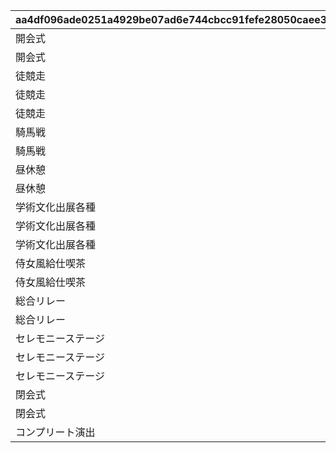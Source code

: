 |aa4df096ade0251a4929be07ad6e744cbcc91fefe28050caee31674ef9007929|5bbfc6cf502856961d6c09ba83a2378e2844bea17fb0677fa0a86b01559c050b|28d37490adec47b6122989ba452de173a17c36f9a74ecc8a8d565a01678e23cc|73a00526a2c05100e661017261850776ea175c9df7c6075eb9be4d708dde0d58|6c02048b7332da7012b78acd1d636007e48a634017613584a0da9ad9f0e9c05e|8af3d598f8fd970c1c741b7f6861ecf104456a2edfbdb41e911730de148825c3|61c1933b67ae71cf91673e51aa2962007b9ffc332ba5cf5a98f1ddf0b6549ce4|
| --- | --- | --- | --- | --- | --- | --- |
|開会式|20036104|0|0|4|10064|1006401|
|開会式|20036104|0|0|3|10064|1006402|
|徒競走|20036104|0|1006402|1|10064|1006403|
|徒競走|20036104|0|1006402|4|10064|1006404|
|徒競走|20036104|0|1006402|2|10064|1006405|
|騎馬戦|20036104|0|1006405|2|10064|1006406|
|騎馬戦|20036104|0|1006405|4|10064|1006407|
|昼休憩|20036106|0|1006406|3|10064|1006408|
|昼休憩|20036106|0|1006406|4|10064|1006409|
|学術文化出展各種|20036106|0|1006408|3|10064|1006410|
|学術文化出展各種|20036106|0|1006408|4|10064|1006411|
|学術文化出展各種|20036106|0|1006408|1|10064|1006412|
|侍女風給仕喫茶|20036108|0|1006410|4|10064|1006413|
|侍女風給仕喫茶|20036108|0|1006410|3|10064|1006414|
|総合リレー|20036113|0|1006414|3|10064|1006415|
|総合リレー|20036113|0|1006414|4|10064|1006416|
|セレモニーステージ|0|2003601|1006415|1|10064|1006417|
|セレモニーステージ|0|2003601|1006415|4|10064|1006418|
|セレモニーステージ|0|2003601|1006415|2|10064|1006419|
|閉会式|0|2003601|1006419|3|10064|1006420|
|閉会式|0|2003601|1006419|4|10064|1006421|
|コンプリート演出|0|2003601|1006420|4|10064|1006422|